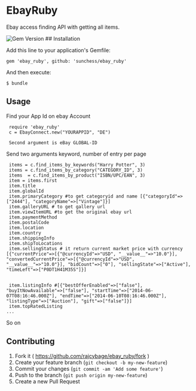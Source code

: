# EbayRuby

Ebay access finding API with getting all items.

<img src="https://badge.fury.io/rb/ebay_ruby.svg" alt="Gem Version" />
## Installation

Add this line to your application's Gemfile:

    gem 'ebay_ruby', github: 'sunchess/ebay_ruby'

And then execute:

    $ bundle

## Usage

Find your App Id on ebay Account

     require 'ebay_ruby'
     c = EbayConnect.new("YOURAPPID", "DE")

     Second argument is eBay GLOBAL-ID

Send two arguments keyword, number of entry per page

     items = c.find_items_by_keywords("Harry Potter", 3)
     items = c.find_items_by_category("CATEGORY_ID", 3)
     items  = c.find_items_by_product("ISBN/UPC/EAN", 3)
     item = items.first
     item.title
     item.globalId
     item.primaryCategory #to get categoryid and name [{"categoryId"=>["2444"], "categoryName"=>["Vintage"]}]
     item.galleryURL # to get gallery url
     item.viewItemURL #to get the original ebay url
     item.paymentMethod
     item.postalCode
     item.location
     item.country
     item.shippingInfo
     item.shipToLocations
     item.sellingStatus # it return current market price with currency [{"currentPrice"=>[{"@currencyId"=>"USD", "__value__"=>"10.0"}], "convertedCurrentPrice"=>[{"@currencyId"=>"USD", "__value__"=>"10.0"}], "bidCount"=>["0"], "sellingState"=>["Active"], "timeLeft"=>["P0DT1H41M35S"]}]


     item.listingInfo #[{"bestOfferEnabled"=>["false"], "buyItNowAvailable"=>["false"], "startTime"=>["2014-06-07T08:16:46.000Z"], "endTime"=>["2014-06-10T08:16:46.000Z"], "listingType"=>["Auction"], "gift"=>["false"]}]
     item.topRatedListing
    ...
   So on



## Contributing

1. Fork it ( https://github.com/rajcybage/ebay_ruby/fork )
2. Create your feature branch (`git checkout -b my-new-feature`)
3. Commit your changes (`git commit -am 'Add some feature'`)
4. Push to the branch (`git push origin my-new-feature`)
5. Create a new Pull Request

